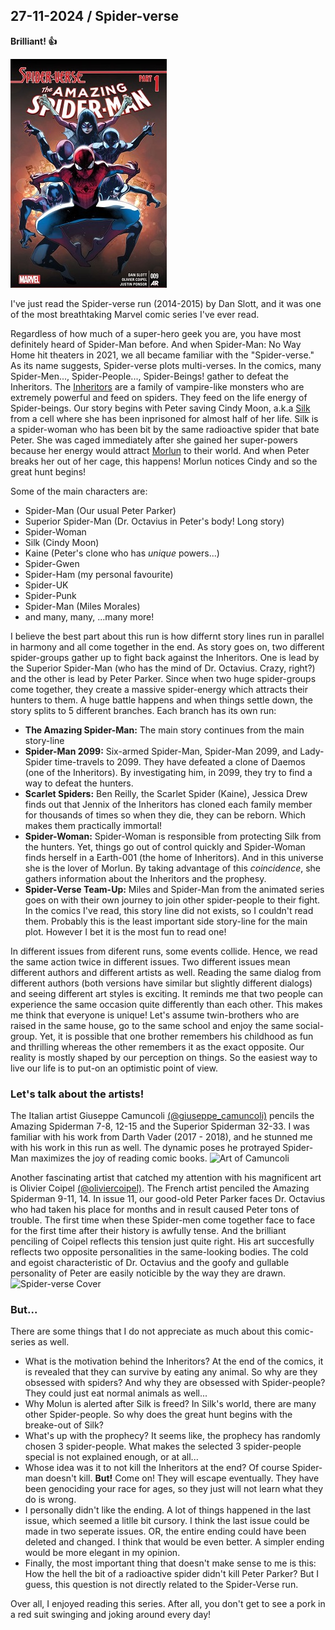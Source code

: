 ## 27-11-2024 / Spider-verse

**Brilliant! 👍**

![Spider-verse Cover](./images/i1.png)

I've just read the Spider-verse run (2014-2015) by Dan Slott, and it was one of the most breathtaking Marvel comic series I've ever read.

Regardless of how much of a super-hero geek you are, you have most definitely heard of Spider-Man before. And when Spider-Man: No Way Home hit theaters in 2021, we all became familiar with the "Spider-verse." As its name suggests, Spider-verse plots multi-verses. In the comics, many Spider-Men..., Spider-People..., Spider-Beings! gather to defeat the Inheritors. The [Inheritors](<https://marvel.fandom.com/wiki/Inheritors_(Earth-001)>) are a family of vampire-like monsters who are extremely powerful and feed on spiders. They feed on the life energy of Spider-beings. Our story begins with Peter saving Cindy Moon, a.k.a [Silk](<https://marvel.fandom.com/wiki/Cindy_Moon_(Earth-616)>) from a cell where she has been inprisoned for almost half of her life. Silk is a spider-woman who has been bit by the same radioactive spider that bate Peter. She was caged immediately after she gained her super-powers because her energy would attract [Morlun](<https://marvel.fandom.com/wiki/Morlun_(Earth-001)>) to their world. And when Peter breaks her out of her cage, this happens! Morlun notices Cindy and so the great hunt begins!

Some of the main characters are:

- Spider-Man (Our usual Peter Parker)
- Superior Spider-Man (Dr. Octavius in Peter's body! Long story)
- Spider-Woman
- Silk (Cindy Moon)
- Kaine (Peter's clone who has _unique_ powers...)
- Spider-Gwen
- Spider-Ham (my personal favourite)
- Spider-UK
- Spider-Punk
- Spider-Man (Miles Morales)
- and many, many, ...many more!

I believe the best part about this run is how differnt story lines run in parallel in harmony and all come together in the end. As story goes on, two different spider-groups gather up to fight back against the Inheritors. One is lead by the Superior Spider-Man (who has the mind of Dr. Octavius. Crazy, right?) and the other is lead by Peter Parker. Since when two huge spider-groups come together, they create a massive spider-energy which attracts their hunters to them. A huge battle happens and when things settle down, the story splits to 5 different branches. Each branch has its own run:

- **The Amazing Spider-Man:** The main story continues from the main story-line
- **Spider-Man 2099:** Six-armed Spider-Man, Spider-Man 2099, and Lady-Spider time-travels to 2099. They have defeated a clone of Daemos (one of the Inheritors). By investigating him, in 2099, they try to find a way to defeat the hunters.
- **Scarlet Spiders:** Ben Reilly, the Scarlet Spider (Kaine), Jessica Drew finds out that Jennix of the Inheritors has cloned each family member for thousands of times so when they die, they can be reborn. Which makes them practically immortal!
- **Spider-Woman:** Spider-Woman is responsible from protecting Silk from the hunters. Yet, things go out of control quickly and Spider-Woman finds herself in a Earth-001 (the home of Inheritors). And in this universe she is the lover of Morlun. By taking advantage of this _coincidence_, she gathers information about the Inheritors and the prophesy.
- **Spider-Verse Team-Up:** Miles and Spider-Man from the animated series goes on with their own journey to join other spider-people to their fight. In the comics I've read, this story line did not exists, so I couldn't read them. Probably this is the least important side story-line for the main plot. However I bet it is the most fun to read one!

In different issues from diferent runs, some events collide. Hence, we read the same action twice in different issues. Two different issues mean different authors and different artists as well. Reading the same dialog from different authors (both versions have similar but slightly different dialogs) and seeing different art styles is exciting. It reminds me that two people can experience the same occasion quite differently than each other. This makes me think that everyone is unique! Let's assume twin-brothers who are raised in the same house, go to the same school and enjoy the same social-group. Yet, it is possible that one brother remembers his childhood as fun and thrilling whereas the other remembers it as the exact opposite. Our reality is mostly shaped by our perception on things. So the easiest way to live our life is to put-on an optimistic point of view.

### **Let's talk about the artists!**

The Italian artist Giuseppe Camuncoli [(@giuseppe_camuncoli)](https://www.instagram.com/giuseppe_camuncoli/?hl=en) pencils the Amazing Spiderman 7-8, 12-15 and the Superior Spiderman 32-33. I was familiar with his work from Darth Vader (2017 - 2018), and he stunned me with his work in this run as well. The dynamic poses he protrayed Spider-Man maximizes the joy of reading comic books.
![Art of Camuncoli](./images/i2.png)

Another fascinating artist that catched my attention with his magnificent art is Olivier Coipel [(@oliviercoipel)](https://www.instagram.com/oliviercoipel/?hl=en). The French artist penciled the Amazing Spiderman 9-11, 14. In issue 11, our good-old Peter Parker faces Dr. Octavius who had taken his place for months and in result caused Peter tons of trouble. The first time when these Spider-men come together face to face for the first time after their history is awfully tense. And the brilliant penciling of Coipel reflects this tension just quite right. His art succesfully reflects two opposite personalities in the same-looking bodies. The cold and egoist characteristic of Dr. Octavius and the goofy and gullable personality of Peter are easily noticible by the way they are drawn.
![Spider-verse Cover](./images/i3.png)

### **But...**

There are some things that I do not appreciate as much about this comic-series as well.

- What is the motivation behind the Inheritors? At the end of the comics, it is revealed that they can survive by eating any animal. So why are they obsessed with spiders? And why they are obsessed with Spider-people? They could just eat normal animals as well...
- Why Molun is alerted after Silk is freed? In Silk's world, there are many other Spider-people. So why does the great hunt begins with the breake-out of Silk?
- What's up with the prophecy? It seems like, the prophecy has randomly chosen 3 spider-people. What makes the selected 3 spider-people special is not explained enough, or at all...
- Whose idea was it to not kill the Inheritors at the end? Of course Spider-man doesn't kill. **But!** Come on! They will escape eventually. They have been genociding your race for ages, so they just will not learn what they do is wrong.
- I personally didn't like the ending. A lot of things happened in the last issue, which seemed a litlle bit cursory. I think the last issue could be made in two seperate issues. OR, the entire ending could have been deleted and changed. I think that would be even better. A simpler ending would be more elegant in my opinion.
- Finally, the most important thing that doesn't make sense to me is this: How the hell the bit of a radioactive spider didn't kill Peter Parker? But I guess, this question is not directly related to the Spider-Verse run.

Over all, I enjoyed reading this series. After all, you don't get to see a pork in a red suit swinging and joking around every day!
